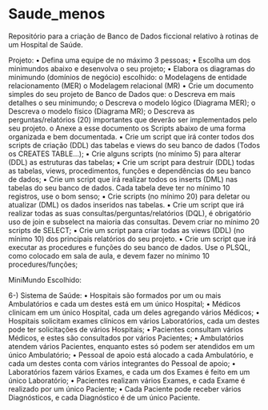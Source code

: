 # Saude_menos
Repositório para a criação de Banco de Dados ficcional relativo à rotinas de um Hospital de Saúde.



Projeto:
• Defina uma equipe de no máximo 3 pessoas;
• Escolha um dos minimundos abaixo e desenvolva o seu projeto;
• Elabora os diagramas do minimundo (domínios de negócio) escolhido:
  o Modelagens de entidade relacionamento (MER)
  o Modelagem relacional (MR)
  • Crie um documento simples do seu projeto de Banco de Dados que:
  o Descreva em mais detalhes o seu minimundo;
  o Descreva o modelo lógico (Diagrama MER);
  o Descreva o modelo físico (Diagrama MR);
  o Descreva as perguntas/relatórios (20) importantes que deverão ser implementados pelo seu projeto.
  o Anexe a esse documento os Scripts abaixo de uma forma organizada e bem documentada.
▪ Crie um script que irá conter todos dos scripts de criação (DDL) das tabelas e views do seu banco de dados (Todos os CREATES TABLE...);
▪ Crie alguns scripts (no mínimo 5) para alterar (DDL) as estruturas das tabelas;
▪ Crie um script para destruir (DDL) todas as tabelas, views, procedimentos, funções e dependências do seu banco de dados;
▪ Crie um script que irá realizar todos os inserts (DML) nas tabelas do seu banco de dados. Cada tabela deve ter no mínimo 10 registros, use o bom senso;
▪ Crie scripts (no mínimo 20) para deletar ou atualizar (DML) os dados inseridos nas tabelas.
▪ Crie um script que irá realizar todas as suas consultas/perguntas/relatórios (DQL), é obrigatório uso de join e subselect na maioria das consultas. Devem criar no mínimo 20 scripts de SELECT;
▪ Crie um script para criar todas as views (DDL) (no mínimo 10) dos principais relatórios do seu projeto.
▪ Crie um script que irá executar as procedures e funções do seu banco de dados. Use o PLSQL, como colocado em sala de aula, e devem fazer no mínimo 10 procedures/funções;



MiniMundo Escolhido:

6-) Sistema de Saúde:
• Hospitais são formados por um ou mais Ambulatórios e cada um destes está em um único Hospital;
• Médicos clinicam em um único Hospital, cada um deles agregando vários Médicos;
• Hospitais solicitam exames clínicos em vários Laboratórios, cada um destes pode ter solicitações de vários Hospitais;
• Pacientes consultam vários Médicos, e estes são consultados por vários Pacientes;
• Ambulatórios atendem vários Pacientes, enquanto estes só podem ser atendidos em um único Ambulatório;
• Pessoal de apoio está alocado a cada Ambulatório, e cada um destes conta com vários integrantes do Pessoal de apoio;
• Laboratórios fazem vários Exames, e cada um dos Exames é feito em um único Laboratório;
• Pacientes realizam vários Exames, e cada Exame é realizado por um único Paciente;
• Cada Paciente pode receber vários Diagnósticos, e cada Diagnóstico é de um único Paciente.

